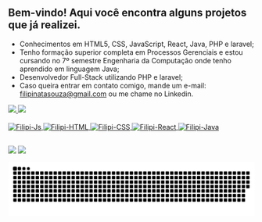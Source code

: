 ## Bem-vindo!  Aqui você encontra alguns projetos que já realizei.

- Conhecimentos em HTML5, CSS, JavaScript, React, Java, PHP e laravel;
- Tenho formação superior completa em Processos Gerenciais e estou cursando no 7º semestre Engenharia da Computação onde tenho aprendido em linguagem Java;
- Desenvolvedor Full-Stack utilizando PHP e laravel;
- Caso queira entrar em contato comigo, mande um e-mail: filipinatasouza@gmail.com ou me chame no Linkedin.

 
 <div>
  <a href="https://github.com/fffilipi">
  <img height="160em" src="https://github-readme-stats.vercel.app/api?username=fffilipi&show_icons=true&theme=dracula&include_all_commits=true&count_private=true"/>
  <img height="160em" src="https://github-readme-stats.vercel.app/api/top-langs/?username=fffilipi&layout=compact&langs_count=7&theme=dracula"/>
</div>
  <div style="display: inline_block"><br>
  <img align="center" alt="Filipi-Js" height="30" width="100" src="https://img.shields.io/badge/JavaScript-323330?style=for-the-badge&logo=javascript&logoColor=F7DF1E">
  <img align="center" alt="Filipi-HTML" height="30" width="70" src="https://img.shields.io/badge/HTML5-E34F26?style=for-the-badge&logo=html5&logoColor=white">
  <img align="center" alt="Filipi-CSS" height="30" width="70" src="https://img.shields.io/badge/CSS3-1572B6?style=for-the-badge&logo=css3&logoColor=white">
<img align = "center" alt= "Filipi-React" heigth = "30" width = "70" src="https://img.shields.io/badge/React-20232A?style=for-the-badge&logo=react&logoColor=61DAFB">
<img align = "center" alt= "Filipi-Java" heigth = "30" width = "70" src="https://img.shields.io/badge/Java-ED8B00?style=for-the-badge&logo=java&logoColor=white">

 </div>

##
 
<div> 
    <a href="https://instagram.com/fffilipi" target="_blank"><img src="https://img.shields.io/badge/-Instagram-%23E4405F?style=for-the-badge&logo=instagram&logoColor=white" target="_blank"></a>
 	  <a href="https://www.linkedin.com/in/fffilipi" target="_blank"><img src="https://img.shields.io/badge/-LinkedIn-%230077B5?style=for-the-badge&logo=linkedin&logoColor=white" target="_blank"></a> 
 
  ![Snake animation](https://github.com/fffilipi/fffilipi/blob/output/github-contribution-grid-snake.svg)
 
</div>
